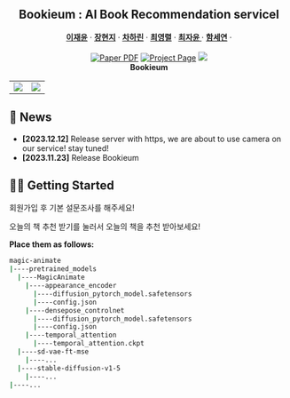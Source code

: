 <p align="center">

  <h2 align="center">Bookieum : AI Book Recommendation servicel</h2>
  <p align="center">
    <a href="https://scholar.google.com/citations?user=-4iADzMAAAAJ&hl=en"><strong>이재윤</strong></a>
    ·
    <a href="http://jeff95.me/"><strong>장현지</strong></a>
    ·
    <a href="https://scholar.google.com.sg/citations?user=8gm-CYYAAAAJ&hl=en"><strong>차하린</strong></a>
    ·
    <a href="https://hanshuyan.github.io/"><strong>최영렬</strong></a>
    ·
    <a href="https://scholar.google.com/citations?user=stQQf7wAAAAJ&hl=en"><strong>최자윤 </strong></a>
    ·
    <a href="https://zhangchenxu528.github.io/"><strong>함세연</strong></a>
    ·
    <br>
    <br>
        <a href="https://arxiv.org/abs/2311.16498"><img src='https://img.shields.io/badge/arXiv-MagicAnimate-red' alt='Paper PDF'></a>
        <a href='https://showlab.github.io/magicanimate'><img src='https://img.shields.io/badge/Project_Page-MagicAnimate-green' alt='Project Page'></a>
        <a href='https://huggingface.co/spaces/zcxu-eric/magicanimate'><img src='https://img.shields.io/badge/%F0%9F%A4%97%20Hugging%20Face-Spaces-blue'></a>
    <br>
    <b> Bookieum</b>
  </p>

  <table align="center">
    <tr>
    <td>
      <img src="assets/teaser/t4.gif">
    </td>
    <td>
      <img src="assets/teaser/t2.gif">
    </td>
    </tr>
  </table>

## 📢 News
* **[2023.12.12]** Release server with https, we are about to use camera on our service! stay tuned!
* **[2023.11.23]** Release Bookieum


## 🏃‍♂️ Getting Started

회원가입 후 기본 설문조사를 해주세요!

오늘의 책 추천 받기를 눌러서 오늘의 책을 추천 받아보세요!

**Place them as follows:**
```bash
magic-animate
|----pretrained_models
  |----MagicAnimate
    |----appearance_encoder
      |----diffusion_pytorch_model.safetensors
      |----config.json
    |----densepose_controlnet
      |----diffusion_pytorch_model.safetensors
      |----config.json
    |----temporal_attention
      |----temporal_attention.ckpt
  |----sd-vae-ft-mse
    |----...
  |----stable-diffusion-v1-5
    |----...
|----...
```
